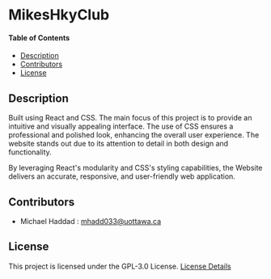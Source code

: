 # MikesHkyClub

#### Table of Contents 
- [Description](#desc)
- [Contributors](#cont)
- [License](#lics)

<a name="desc"></a>
## Description
Built using React and CSS. The main focus of this project is to provide an intuitive and visually appealing interface. The use of CSS ensures a professional and polished look, enhancing the overall user experience. The website stands out due to its attention to detail in both design and functionality.

By leveraging React's modularity and CSS's styling capabilities, the Website delivers an accurate, responsive, and user-friendly web application.

<a name="cont"></a>
## Contributors
- Michael Haddad : mhadd033@uottawa.ca

<a name="lics"></a>
## License
This project is licensed under the GPL-3.0 License. [License Details](../main/LICENSE)
